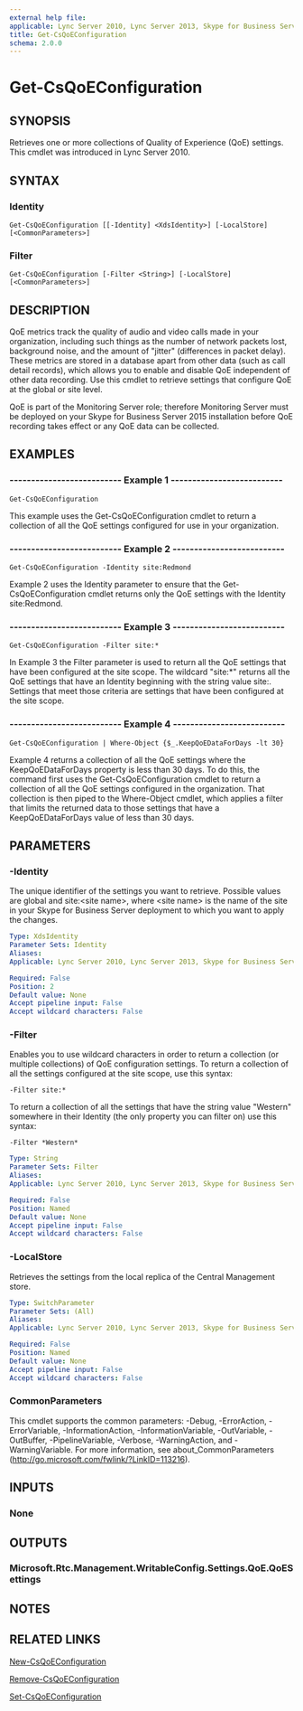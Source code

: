 ```yaml
---
external help file: 
applicable: Lync Server 2010, Lync Server 2013, Skype for Business Server 2015
title: Get-CsQoEConfiguration
schema: 2.0.0
---
```


# Get-CsQoEConfiguration

## SYNOPSIS
Retrieves one or more collections of Quality of Experience (QoE) settings.
This cmdlet was introduced in Lync Server 2010.


## SYNTAX

### Identity
```
Get-CsQoEConfiguration [[-Identity] <XdsIdentity>] [-LocalStore] [<CommonParameters>]
```

### Filter
```
Get-CsQoEConfiguration [-Filter <String>] [-LocalStore] [<CommonParameters>]
```

## DESCRIPTION
QoE metrics track the quality of audio and video calls made in your organization, including such things as the number of network packets lost, background noise, and the amount of "jitter" (differences in packet delay).
These metrics are stored in a database apart from other data (such as call detail records), which allows you to enable and disable QoE independent of other data recording.
Use this cmdlet to retrieve settings that configure QoE at the global or site level.

QoE is part of the Monitoring Server role; therefore Monitoring Server must be deployed on your Skype for Business Server 2015 installation before QoE recording takes effect or any QoE data can be collected.


## EXAMPLES

### -------------------------- Example 1 --------------------------
```
Get-CsQoEConfiguration
```

This example uses the Get-CsQoEConfiguration cmdlet to return a collection of all the QoE settings configured for use in your organization.

### -------------------------- Example 2 --------------------------
```
Get-CsQoEConfiguration -Identity site:Redmond
```

Example 2 uses the Identity parameter to ensure that the Get-CsQoEConfiguration cmdlet returns only the QoE settings with the Identity site:Redmond.

### -------------------------- Example 3 --------------------------
```
Get-CsQoEConfiguration -Filter site:*
```

In Example 3 the Filter parameter is used to return all the QoE settings that have been configured at the site scope.
The wildcard "site:*" returns all the QoE settings that have an Identity beginning with the string value site:.
Settings that meet those criteria are settings that have been configured at the site scope.

### -------------------------- Example 4 --------------------------
```
Get-CsQoEConfiguration | Where-Object {$_.KeepQoEDataForDays -lt 30}
```

Example 4 returns a collection of all the QoE settings where the KeepQoEDataForDays property is less than 30 days.
To do this, the command first uses the Get-CsQoEConfiguration cmdlet to return a collection of all the QoE settings configured in the organization.
That collection is then piped to the Where-Object cmdlet, which applies a filter that limits the returned data to those settings that have a KeepQoEDataForDays value of less than 30 days.


## PARAMETERS

### -Identity
The unique identifier of the settings you want to retrieve.
Possible values are global and site:\<site name\>, where \<site name\> is the name of the site in your Skype for Business Server deployment to which you want to apply the changes.

```yaml
Type: XdsIdentity
Parameter Sets: Identity
Aliases: 
Applicable: Lync Server 2010, Lync Server 2013, Skype for Business Server 2015

Required: False
Position: 2
Default value: None
Accept pipeline input: False
Accept wildcard characters: False
```

### -Filter
Enables you to use wildcard characters in order to return a collection (or multiple collections) of QoE configuration settings.
To return a collection of all the settings configured at the site scope, use this syntax:

`-Filter site:*`

To return a collection of all the settings that have the string value "Western" somewhere in their Identity (the only property you can filter on) use this syntax:

`-Filter *Western*`

```yaml
Type: String
Parameter Sets: Filter
Aliases: 
Applicable: Lync Server 2010, Lync Server 2013, Skype for Business Server 2015

Required: False
Position: Named
Default value: None
Accept pipeline input: False
Accept wildcard characters: False
```

### -LocalStore
Retrieves the settings from the local replica of the Central Management store.

```yaml
Type: SwitchParameter
Parameter Sets: (All)
Aliases: 
Applicable: Lync Server 2010, Lync Server 2013, Skype for Business Server 2015

Required: False
Position: Named
Default value: None
Accept pipeline input: False
Accept wildcard characters: False
```

### CommonParameters
This cmdlet supports the common parameters: -Debug, -ErrorAction, -ErrorVariable, -InformationAction, -InformationVariable, -OutVariable, -OutBuffer, -PipelineVariable, -Verbose, -WarningAction, and -WarningVariable. For more information, see about_CommonParameters (http://go.microsoft.com/fwlink/?LinkID=113216).

## INPUTS

### None


## OUTPUTS

### Microsoft.Rtc.Management.WritableConfig.Settings.QoE.QoESettings


## NOTES


## RELATED LINKS

[New-CsQoEConfiguration](New-CsQoEConfiguration.md)

[Remove-CsQoEConfiguration](Remove-CsQoEConfiguration.md)

[Set-CsQoEConfiguration](Set-CsQoEConfiguration.md)
